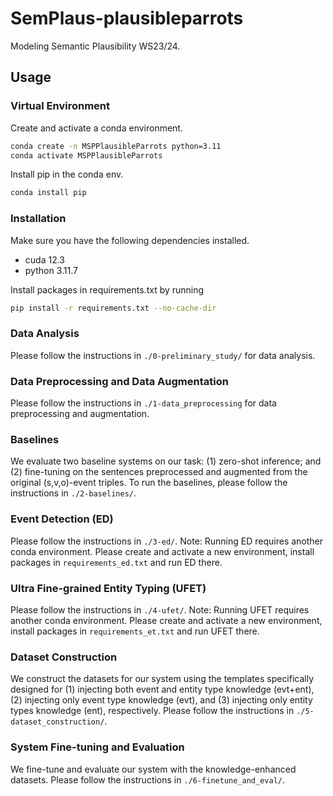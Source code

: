 # SemPlaus-plausibleparrots
Modeling Semantic Plausibility WS23/24.

## Usage

### Virtual Environment
Create and activate a conda environment.
```bash
conda create -n MSPPlausibleParrots python=3.11
conda activate MSPPlausibleParrots
```

Install pip in the conda env.
```bash
conda install pip
```

### Installation
Make sure you have the following dependencies installed.
- cuda 12.3
- python 3.11.7

Install packages in requirements.txt by running
  ```bash
  pip install -r requirements.txt --no-cache-dir
  ```
    
### Data Analysis
Please follow the instructions in `./0-preliminary_study/` for data analysis.

### Data Preprocessing and Data Augmentation
Please follow the instructions in `./1-data_preprocessing` for data preprocessing and augmentation.

### Baselines
We evaluate two baseline systems on our task: (1) zero-shot inference; and (2) fine-tuning on the sentences preprocessed and augmented from the original (s,v,o)-event triples.
To run the baselines, please follow the instructions in `./2-baselines/`.

### Event Detection (ED)
Please follow the instructions in `./3-ed/`.
Note: Running ED requires another conda environment. Please create and activate a new environment, install packages in `requirements_ed.txt` and run ED there.

### Ultra Fine-grained Entity Typing (UFET)
Please follow the instructions in `./4-ufet/`.
Note: Running UFET requires another conda environment. Please create and activate a new environment, install packages in `requirements_et.txt` and run UFET there.

### Dataset Construction
We construct the datasets for our system using the templates specifically designed for (1) injecting both event and entity type knowledge (evt+ent), (2) injecting only event type knowledge (evt), and (3) injecting only entity types knowledge (ent), respectively. Please follow the instructions in `./5-dataset_construction/`.

### System Fine-tuning and Evaluation
We fine-tune and evaluate our system with the knowledge-enhanced datasets.
Please follow the instructions in `./6-finetune_and_eval/`.
